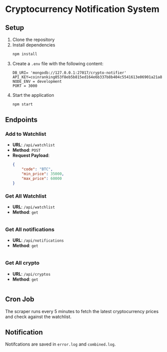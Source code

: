 # Cryptocurrency Notification System

## Setup

1. Clone the repository
2. Install dependencies
    ```bash
    npm install
    ```
3. Create a `.env` file with the following content:
    ```env
   DB_URI= 'mongodb://127.0.0.1:27017/crypto-notifier'
   API_KEY=coinranking053f8eb5b815ed164e6b337b8b404c5541613e06901a21a8
   NODE_ENV = development
   PORT = 3000
    ```
4. Start the application
    ```bash
    npm start
    ```

## Endpoints

### Add to Watchlist

- **URL**: `/api/watchlist`
- **Method**: `POST`
- **Request Payload**:
    ```json
    {
        "code": "BTC",
        "min_price": 35000,
        "max_price": 60000
    }
    ```

### Get All Watchlist

- **URL**: `/api/watchlist`
- **Method**: `get`
    ```
### Get All notifications

- **URL**: `/api/notifications`
- **Method**: `get`
    ```
### Get All crypto

- **URL**: `/api/cryptos`
- **Method**: `get`
    ```

## Cron Job

The scraper runs every 5 minutes to fetch the latest cryptocurrency prices and check against the watchlist.

## Notification

Notifcations are saved in `error.log` and `combined.log`.
